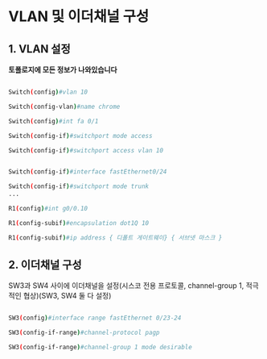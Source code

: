 # VLAN 및 이더채널 구성

## 1. VLAN 설정

**토폴로지에 모든 정보가 나와있습니다**

```bash

Switch(config)#vlan 10

Switch(config-vlan)#name chrome

Switch(config)#int fa 0/1

Switch(config-if)#switchport mode access

Switch(config-if)#switchport access vlan 10


Switch(config-if)#interface fastEthernet0/24

Switch(config-if)#switchport mode trunk
...

R1(config)#int g0/0.10

R1(config-subif)#encapsulation dot1Q 10

R1(config-subif)#ip address { 디폴트 게이트웨이} { 서브넷 마스크 }
```

## 2. 이더채널 구성

SW3과 SW4 사이에 이더채널을 설정(시스코 전용 프로토콜, channel-group 1, 적극적인 협상)(SW3, SW4 둘 다 설정)

```bash

SW3(config)#interface range fastEthernet 0/23-24

SW3(config-if-range)#channel-protocol pagp

SW3(config-if-range)#channel-group 1 mode desirable
```

